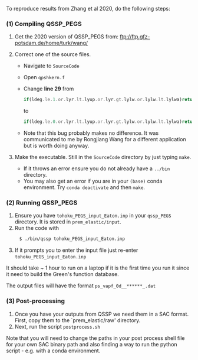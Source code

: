 To reproduce results from Zhang et al 2020, do the following steps:


### (1) Compiling QSSP_PEGS
1. Get the 2020 version of QSSP_PEGS from:
ftp://ftp.gfz-potsdam.de/home/turk/wang/

2. Correct one of the source files.

   +  Navigate to `SourceCode`
   + Open `qpshkern.f`
   + Change **line 29** from
      ```fortran
      if(ldeg.le.1.or.lyr.lt.lyup.or.lyr.gt.lylw.or.lylw.lt.lylwa)return
      ```
      to 
      ```fortran
      if(ldeg.le.0.or.lyr.lt.lyup.or.lyr.gt.lylw.or.lylw.lt.lylwa)return
      ```
         
   + Note that this bug probably makes no difference. It was communicated to me by Rongjiang Wang for a different application but is worth doing anyway. 
      
3. Make the executable. Still in the `SourceCode` directory  by just typing `make`. 
   - If it throws an error ensure you do not already have a `../bin` directory. 
   - You may also get an error if you are in your `(base)` conda environment. Try `conda deactivate` and then `make`. 

### (2) Running QSSP_PEGS

1. Ensure you have `tohoku_PEGS_input_Eaton.inp` in your `qssp_PEGS` directory. It is stored in `prem_elastic/input`.
2. Run the code with 
```bash 
     $ ./bin/qssp tohoku_PEGS_input_Eaton.inp
```
3. If it prompts you to enter the input file just re-enter `tohoku_PEGS_input_Eaton.inp` 

It should take ~ 1 hour to run on a laptop if it is the first time you run it since it need
to build the Green's function database.  

The output files will have the format `ps_vapf_0d__******_.dat`

### (3) Post-processing
1. Once you have your outputs from QSSP we need them in a SAC format. First, copy them to
the `prem_elastic/raw' directory. 
2. Next, run the script `postprocess.sh` 

Note that you will need to change the paths in your post process shell file for your own 
SAC binary path and also finding a way to run the python script - e.g. with a conda 
environment. 


